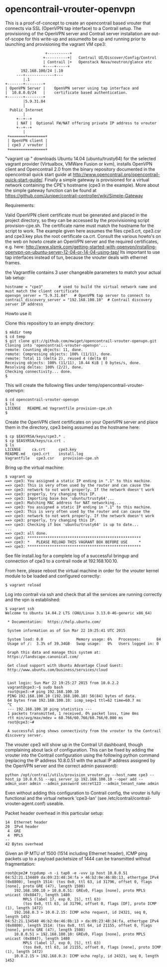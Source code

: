opencontrail-vrouter-openvpn
============================

This is a proof-of-concept to create an opencontrail based vrouter that connects via SSL (OpenVPN tap interface) to a Contrail setup. 
The provisioning of the OpenVPN server and Contrail server installation are out-of-scope for this write-up and assumedto be up and running prior to launching and provisioning the vagrant VM cpe3:

                      +----------+
                     +----------+|   Contrail UI/Discover/Config/Control
                     | Contrail |+   Openstack Nova/neutron/glance etc
                     +----+-----+    
           192.168.100/24 |.10
         ---+-------------+---
            |.1
    +-------+--------+
    | OpenVPN Server |    OpenVPN server using tap interface and
    |  10.8.0.0/24   |    certificate based authentication. 
    +-------+--------+
            |5.9.31.84
            |
      Public Internet
            |
         +--+--+
         | NAT |  Optional FW/NAT offering private IP address to vrouter
         +--+--+
            |
     +=======+========+
     | OpenVPN client |   
     | cpe3 / vrouter |
     +================+

"vagrant up " downloads Ubuntu 14.04 (ubuntu/trusty64) for the selected vagrant provider (Virtualbox, VMWare Fusion or kvm), installs OpenVPN client and Opencontrail 2.0 from the binary repository documented in the opencontrail quick start guide at http://www.opencontrail.org/opencontrail-quick-start-guide/.
Finally a simple gateway is provisioned for a virtual network containing the CPE's hostname (cpe3 in the example). More about the simple gateway function can be found at https://github.com/Juniper/contrail-controller/wiki/Simple-Gateway


Requirements:

Valid OpenVPN client certificate must be generated and placed in the project directory, so they can be accessed by the provivisioning script provision-cpe.sh. The certificate name must match the hostname for the script to work. The example given here assumes the files cpe3.crt, cpe3.csr and cpe3.key plus the root certificate ca.crt. Consult the various howto's on the web on howto create an OpenVPN server and the required certificates, e.g. here: http://www.slsmk.com/getting-started-with-openvpn/installing-openvpn-on-ubuntu-server-12-04-or-14-04-using-tap/
Its important to use tap interfaces instead of tun, because the vrouter deals with ethernet frames.

the Vagrantfile contains 3 user changeable parameters to match your actual lab setup:

    hostname = "cpe3"       # used to build the virtual network name and must match the client certificate
    openvpn_server = "5.9.31.84"   # OpenVPN tap server to connect to
    contrail_discovery_server = "192.168.100.10"  # Contrail discovery server IP address

Howto use it:

Clone this repository to an empty directory:

    $ mkdir temp
    $ cd temp
    $ git clone git://github.com/mwiget/opencontrail-vrouter-openvpn.git
    Cloning into 'opencontrail-vrouter-openvpn'...
    remote: Counting objects: 11, done.
    remote: Compressing objects: 100% (11/11), done.
    remote: Total 11 (delta 2), reused 4 (delta 0)
    Receiving objects: 100% (11/11), 10.44 KiB | 0 bytes/s, done.
    Resolving deltas: 100% (2/2), done.
    Checking connectivity... done.
    $

This will create the following files under temp/opencontrail-vrouter-openvpn:

    $ cd opencontrail-vrouter-openvpn
    $ ls
    LICENSE   README.md Vagrantfile provision-cpe.sh
    $

Create the OpenVPN client certificates on your OpenVPN server and place them in the directory, cpe3 being assumed
as the hostname here:

    $ cp $EASYRSA/keys/cpe3.* .
    $ cp $EASYRSA/keys/ca.crt .
    $ ls
    LICENSE     ca.crt      cpe3.key
    README.md   cpe3.crt    install.log
    Vagrantfile   cpe3.csr    provision-cpe.sh

Bring up the virtual machine:

    $ vagrant up
    ==> cpe3: You assigned a static IP ending in ".1" to this machine.
    ==> cpe3: This is very often used by the router and can cause the
    ==> cpe3: network to not work properly. If the network doesn't work
    ==> cpe3: properly, try changing this IP.
    ==> cpe3: Importing base box 'ubuntu/trusty64'...
    ==> cpe3: Matching MAC address for NAT networking...
    ==> cpe3: You assigned a static IP ending in ".1" to this machine.
    ==> cpe3: This is very often used by the router and can cause the
    ==> cpe3: network to not work properly. If the network doesn't work
    ==> cpe3: properly, try changing this IP.
    ==> cpe3: Checking if box 'ubuntu/trusty64' is up to date...
    ...
    ==> cpe3: all done.
    ==> cpe3: ***************************************************
    ==> cpe3: *   PLEASE RELOAD THIS VAGRANT BOX BEFORE USE     *
    ==> cpe3: ***************************************************

See file install.log for a complete log of a successful bringup and connection of cpe3 to a contrail node at 192.168.100.10.

From here, please reboot the virtual machine in order for the vrouter kernel module to be loaded and configured correctly:

    $ vagrant reload
    
Log into contrail via ssh and check that all the services are running correctly and the vpn is established:
    
    $ vagrant ssh
    Welcome to Ubuntu 14.04.2 LTS (GNU/Linux 3.13.0-46-generic x86_64)

     * Documentation:  https://help.ubuntu.com/

     System information as of Sun Mar 22 19:25:41 UTC 2015

     System load: 0.0               Memory usage: 6%   Processes:       84
     Usage of /:  3.3% of 39.34GB   Swap usage:   0%   Users logged in: 0

     Graph this data and manage this system at:
     https://landscape.canonical.com/

     Get cloud support with Ubuntu Advantage Cloud Guest:
     http://www.ubuntu.com/business/services/cloud


     Last login: Sun Mar 22 19:25:27 2015 from 10.0.2.2
     vagrant@cpe3:~$ sudo bash
     root@cpe3:~# ping 192.168.100.10
     PING 192.168.100.10 (192.168.100.10) 56(84) bytes of data.
     64 bytes from 192.168.100.10: icmp_seq=1 ttl=62 time=60.7 ms
     ^C
     --- 192.168.100.10 ping statistics ---
     1 packets transmitted, 1 received, 0% packet loss, time 0ms
     rtt min/avg/max/mdev = 60.766/60.766/60.766/0.000 ms
     root@cpe3:~# 

     A successful ping shows connectivity from the vrouter to the Contrail discovery server.

The vrouter cpe3 will show up in the Contrail UI dashboard, though complaining about lack of configuration. This can be fixed by adding the vrouter into the Contrail configuration using the following python command (replacing the IP address 10.8.0.51 with the actual IP address assigned by the OpenVPN server and the correct admin password):

    python /opt/contrail/utils/provision_vrouter.py --host_name cpe3 --host_ip 10.8.0.51 --api_server_ip 192.168.100.10 --oper add --admin_user admin --admin_password secret123 --admin_tenant_name admin

Even without adding this configuration to Contrail config, the vrouter is fully functional and the virtual network 'cpe3-lan' (see /etc/contrail/contrail-vrouter-agent.conf) useable.


Packet header overhead in this particular setup:

    14  Ethernet header
    20  IPv4 header
     4  GRE
     4  MPLS
    --
    42 Bytes overhead

Given an IP MTU of 1500 (1514 including Ethernet header), ICMP ping packets up to a payload packetsize of 1444 can be transmitted without fragmentation:

    root@cpe2# tcpdump -n -i tap0 -e -vvv ip host 10.8.0.51
    04:52:21.134489 da:09:23:48:34:fa > 46:b2:0e:46:8b:13, ethertype IPv4 (0x0800), length 1514: (tos 0x0, ttl 63, id 31796, offset 0, flags [none], proto GRE (47), length 1500)
        192.168.100.10 > 10.8.0.51: GREv0, Flags [none], proto MPLS unicast (0x8847), length 1480
            MPLS (label 17, exp 0, [S], ttl 63)
            (tos 0x0, ttl 63, id 31796, offset 0, flags [DF], proto ICMP (1), length 1472)
        192.168.0.3 > 10.0.2.15: ICMP echo request, id 24321, seq 0, length 1452
    04:52:21.134540 46:b2:0e:46:8b:13 > da:09:23:48:34:fa, ethertype IPv4 (0x0800), length 1514: (tos 0x0, ttl 64, id 21155, offset 0, flags [none], proto GRE (47), length 1500)
        10.8.0.51 > 192.168.100.10: GREv0, Flags [none], proto MPLS unicast (0x8847), length 1480
            MPLS (label 17, exp 0, [S], ttl 63)
            (tos 0x0, ttl 63, id 21155, offset 0, flags [none], proto ICMP (1), length 1472)
        10.0.2.15 > 192.168.0.3: ICMP echo reply, id 24321, seq 0, length 1452




